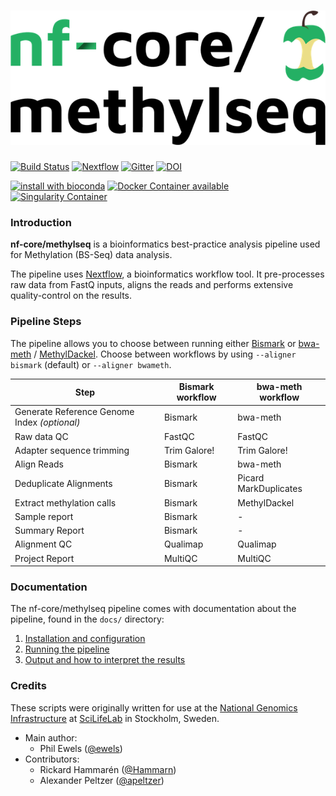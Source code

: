 # ![nf-core/methylseq](docs/images/methylseq_logo.png)

[![Build Status](https://travis-ci.org/nf-core/methylseq.svg?branch=master)](https://travis-ci.org/nf-core/methylseq)
[![Nextflow](https://img.shields.io/badge/nextflow-%E2%89%A50.30.0-brightgreen.svg)](https://www.nextflow.io/)
[![Gitter](https://img.shields.io/badge/gitter-%20join%20chat%20%E2%86%92-4fb99a.svg)](https://gitter.im/nf-core/Lobby)
[![DOI](https://zenodo.org/badge/124913037.svg)](https://zenodo.org/badge/latestdoi/124913037)



[![install with bioconda](https://img.shields.io/badge/install%20with-bioconda-brightgreen.svg)](http://bioconda.github.io/)
[![Docker Container available](https://img.shields.io/docker/automated/nfcore/methylseq.svg)](https://hub.docker.com/r/nfcore/methylseq/)
[![Singularity Container](https://www.singularity-hub.org/static/img/hosted-singularity--hub-%23e32929.svg)](https://singularity-hub.org/collections/1091)

### Introduction

**nf-core/methylseq** is a bioinformatics best-practice analysis pipeline used for Methylation (BS-Seq) data analysis.

The pipeline uses [Nextflow](https://www.nextflow.io), a bioinformatics workflow tool. It pre-processes raw data from FastQ inputs, aligns the reads and performs extensive quality-control on the results.

### Pipeline Steps

The pipeline allows you to choose between running either [Bismark](https://github.com/FelixKrueger/Bismark) or [bwa-meth](https://github.com/brentp/bwa-meth) / [MethylDackel](https://github.com/dpryan79/methyldackel).
Choose between workflows by using `--aligner bismark` (default) or `--aligner bwameth`.

| Step                                         | Bismark workflow | bwa-meth workflow     |
|----------------------------------------------|------------------|-----------------------|
| Generate Reference Genome Index _(optional)_ | Bismark          | bwa-meth              |
| Raw data QC                                  | FastQC           | FastQC                |
| Adapter sequence trimming                    | Trim Galore!     | Trim Galore!          |
| Align Reads                                  | Bismark          | bwa-meth              |
| Deduplicate Alignments                       | Bismark          | Picard MarkDuplicates |
| Extract methylation calls                    | Bismark          | MethylDackel          |
| Sample report                                | Bismark          | -                     |
| Summary Report                               | Bismark          | -                     |
| Alignment QC                                 | Qualimap         | Qualimap              |
| Project Report                               | MultiQC          | MultiQC               |


### Documentation
The nf-core/methylseq pipeline comes with documentation about the pipeline, found in the `docs/` directory:

1. [Installation and configuration](docs/installation.md)
2. [Running the pipeline](docs/usage.md)
3. [Output and how to interpret the results](docs/output.md)


### Credits
These scripts were originally written for use at the [National Genomics Infrastructure](https://portal.scilifelab.se/genomics/) at [SciLifeLab](http://www.scilifelab.se/) in Stockholm, Sweden.

* Main author:
  * Phil Ewels ([@ewels](https://github.com/ewels/))
* Contributors:
  * Rickard Hammarén ([@Hammarn](https://github.com/Hammarn/))
  * Alexander Peltzer ([@apeltzer](https://github.com/apeltzer/))
